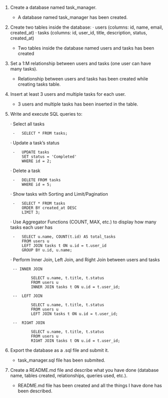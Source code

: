 1. Create a database named task_manager.

    - A database named task_manager has been created.


2. Create two tables inside the database:
· users (columns: id, name, email, created_at)
· tasks (columns: id, user_id, title, description, status, created_at)

    - Two tables inside the database named users and tasks has been created


3. Set a 1:M relationship between users and tasks (one user can have many tasks).

    - Relationship between users and tasks has been created while creating tasks table.


4. Insert at least 3 users and multiple tasks for each user.

    - 3 users and multiple tasks has been inserted in the table.


5. Write and execute SQL queries to:

    · Select all tasks

        -   SELECT * FROM tasks;


    · Update a task’s status

        -   UPDATE tasks
            SET status = 'Completed'
            WHERE id = 2;


    · Delete a task

        -   DELETE FROM tasks
            WHERE id = 5;


    · Show tasks with Sorting and Limit/Pagination

        -   SELECT * FROM tasks
            ORDER BY created_at DESC
            LIMIT 3;


    · Use Aggregator Functions (COUNT, MAX, etc.) to display how many tasks each user has

        -   SELECT u.name, COUNT(t.id) AS total_tasks
            FROM users u
            LEFT JOIN tasks t ON u.id = t.user_id
            GROUP BY u.id, u.name;


    · Perform Inner Join, Left Join, and Right Join between users and tasks

        -- INNER JOIN

                SELECT u.name, t.title, t.status
                FROM users u
                INNER JOIN tasks t ON u.id = t.user_id;

        --  LEFT JOIN

                SELECT u.name, t.title, t.status
                FROM users u
                LEFT JOIN tasks t ON u.id = t.user_id;

        --  RIGHT JOIN

                SELECT u.name, t.title, t.status
                FROM users u
                RIGHT JOIN tasks t ON u.id = t.user_id;


6. Export the database as a .sql file and submit it.

    - task_manager.sql file has been submited.


7. Create a README.md file and describe what you have done (database name, tables created, relationships, queries used, etc.).

    - README.md file has been created and all the things I have done has been described.





